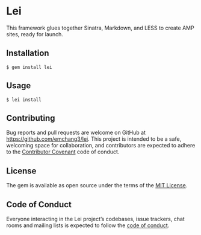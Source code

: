 # Lei

This framework glues together Sinatra, Markdown, and LESS to create AMP sites, ready for launch.

## Installation

```
$ gem install lei
```

## Usage

```
$ lei install
```

## Contributing

Bug reports and pull requests are welcome on GitHub at https://github.com/emchang3/lei. This project is intended to be a safe, welcoming space for collaboration, and contributors are expected to adhere to the [Contributor Covenant](http://contributor-covenant.org) code of conduct.

## License

The gem is available as open source under the terms of the [MIT License](https://opensource.org/licenses/MIT).

## Code of Conduct

Everyone interacting in the Lei project’s codebases, issue trackers, chat rooms and mailing lists is expected to follow the [code of conduct](https://github.com/emchang3/lei/blob/master/CODE_OF_CONDUCT.md).
